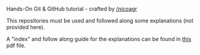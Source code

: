 Hands-On Git & GitHub tutorial - crafted by [/nicoagr](https://github.com/nicoagr)

This repositories must be used and followed along some explanations (not provided here).

A "index" and follow along guide for the explanations can be found in [this](https://raw.githubusercontent.com/nicoGHO/.github/refs/heads/master/guide.pdf) pdf file.
